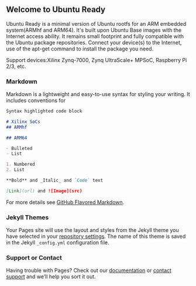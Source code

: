 ## Welcome to Ubuntu Ready

Ubuntu Ready is a minimal version of Ubuntu rootfs for an ARM embedded system(ARMhf and ARM64). It's built upon Ubuntu Base images with the Internet access ability. It remains small footprint and fully compatible with the Ubuntu package repositories. 
Connect your device(s) to the Internet, use of the apt-get command to install the package you need.

Support devices:Xilinx Zynq-7000, Zynq UltraScale+ MPSoC, Raspberry Pi 2/3, etc.

### Markdown

Markdown is a lightweight and easy-to-use syntax for styling your writing. It includes conventions for

```markdown
Syntax highlighted code block

# Xilinx SoCs
## ARMhf

## ARM64

- Bulleted
- List

1. Numbered
2. List

**Bold** and _Italic_ and `Code` text

[Link](url) and ![Image](src)
```

For more details see [GitHub Flavored Markdown](https://guides.github.com/features/mastering-markdown/).

### Jekyll Themes

Your Pages site will use the layout and styles from the Jekyll theme you have selected in your [repository settings](https://github.com/xuminready/ubuntu_ready/settings). The name of this theme is saved in the Jekyll `_config.yml` configuration file.

### Support or Contact

Having trouble with Pages? Check out our [documentation](https://help.github.com/categories/github-pages-basics/) or [contact support](https://github.com/contact) and we’ll help you sort it out.
